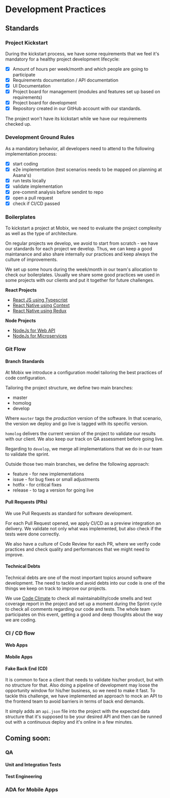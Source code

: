 # Development Practices

## Standards

### Project Kickstart

During the kickstart process, we have some requirements that we feel it's mandatory for a healthy project development lifecycle:

* [x] Amount of hours per week/month and which people are going to participate
* [x] Requirements documentation / API documentation
* [x] UI Documentation
* [x] Project board for management (modules and features set up based on requirements)
* [x] Project board for development
* [x] Repository created in our GitHub account with our standards.

The project won't have its kickstart while we have our requirements checked up.

### Development Ground Rules

As a mandatory behavior, all developers need to attend to the following implementation process:

* [x] start coding
* [x] e2e implementation (test scenarios needs to be mapped on planning at Asana's)
* [x] run tests locally
* [x] validate implementation
* [x] pre-commit analysis before sendint to repo
* [x] open a pull request
* [x] check if CI/CD passed

### Boilerplates

To kickstart a project at Mobix, we need to evaluate the project complexity as well as the type of architecture.

On regular projects we develop, we avoid to start from scratch - we have our standards for each project we develop. Thus, we can keep a good maintanance and also share internally our practices and keep always the culture of improvements.

We set up some hours during the week/month in our team's allocation to check our boilerplates. Usually we share some good practices we used in some projects with our clients and put it together for future challenges.

**React Projects**

* [React JS using Typescript](https://github.com/mobixsoftwarestudio/react-typescript-boilerplate)
* [React Native using Context](https://github.com/mobixsoftwarestudio/react-native-context-boilerplate)
* [React Native using Redux](https://github.com/mobixsoftwarestudio/react-native-redux-boilerplate)

**Node Projects**

* [NodeJs for Web API](https://github.com/mobixsoftwarestudio/node-boilerplate)
* [NodeJs for Microservices](https://github.com/mobixsoftwarestudio/node-ms-boilerplate)

### Git Flow

#### Branch Standards

At Mobix we introduce a configuration model tailoring the best practices of code configuration.

Tailoring the project structure, we define two main branches:

* master
* homolog
* develop

Where `master` tags the _production_ version of the software. In that scenario, the version we deploy and go live is tagged with its specific version.

`homolog` delivers the current version of the project to validate our results with our client. We also keep our track on QA assessment before going live.

Regarding to `develop`, we merge all implementations that we do in our team to validate the sprint.

Outside those two main branches, we define the following approach:

* feature - for new implementations
* issue - for bug fixes or small adjustments 
* hotfix - for critical fixes 
* release - to tag a version for going live

#### Pull Requests (PRs)

We use Pull Requests as standard for software development.

For each Pull Request opened, we apply CI/CD as a preview integration an delivery. We validate not only what was implemented, but also check if the tests were done correctly.

We also have a culture of Code Review for each PR, where we verify code practices and check quality and performances that we might need to improve.

#### Technical Debts

Technical debts are one of the most important topics around software development. The need to tackle and avoid debts into our code is one of the things we keep on track to improve our projects.

We use [Code Climate](https://codeclimate.com/) to check all maintainability/code smells and test coverage report in the project and set up a moment during the Sprint cycle to check all comments regarding our code and tests. 
The whole team participates on this event, getting a good and deep thoughts about the way we are coding.

### CI / CD flow

#### Web Apps

#### Mobile Apps

#### Fake Back End (CD)

It is common to face a client that needs to validate his/her product, but with no structure for that. Also doing a pipeline of development may loose the opportunity window for his/her business, so we need to make it fast.
To tackle this challenge, we have implemented an approach to mock an API to the frontend team to avoid barriers in terms of back end demands.

It simply adds an `api.json` file into the project with the expected data structure that it's supposed to be your desired API and then can be runned out with a continuous deploy and it's online in a few minutes.

## Coming soon:

### QA

#### Unit and Integration Tests

#### Test Engineering

### ADA for Mobile Apps

